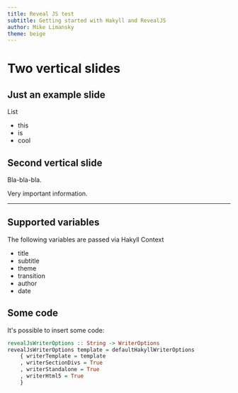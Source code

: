 ```yaml
---
title: Reveal JS test
subtitle: Getting started with Hakyll and RevealJS
author: Mike Limansky
theme: beige
---
```


# Two vertical slides

## Just an example slide

List

* this 
* is
* cool

## Second vertical slide

Bla-bla-bla.

Very important information.

---

## Supported variables

The following variables are passed via Hakyll Context

* title
* subtitle
* theme
* transition
* author
* date

## Some code

It's possible to insert some code:

```Haskell
revealJsWriterOptions :: String -> WriterOptions
revealJsWriterOptions template = defaultHakyllWriterOptions
    { writerTemplate = template
    , writerSectionDivs = True
    , writerStandalone = True
    , writerHtml5 = True
    }
```
